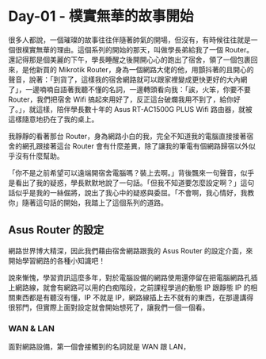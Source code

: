 # Day-01 - 樸實無華的故事開始

很多人都說，一個璀璨的故事往往伴隨著帥氣的開場，但沒有，有時候往往就是一個很樸實無華的理由。這個系列的開始的那天，叫做學長弟給我了一個 Router。
還記得那是個美麗的下午，學長睡醒之後開開心心的跑出了宿舍，領了一個包裹回來，是他新買的 Mikrotik Router，身為一個網路大佬的他，用顫抖著的且開心的聲音，說著：「到貨了，這樣我的宿舍網路就可以跟家裡變成更快更好的大內網了」，一邊喃喃自語著我聽不懂的名詞，一邊轉頭看向我：「誒，火笨，你要不要 Router，我們把宿舍 Wifi 搞起來用好了，反正這台破爛我用不到了，給你好了。」，就這樣，陪伴學長數十年的 Asus RT-AC1500G PLUS Wifi 路由器，就被這樣隨意地扔在了我的桌上。

我靜靜的看著那台 Router，身為網路小白的我，完全不知道我的電腦直接接著宿舍的網孔跟接著這台 Router 會有什麼差異，除了讓我的筆電有個網路歸宿以外似乎沒有什麼幫助。

「你不是之前希望可以遠端開宿舍電腦嗎？裝上去啊。」背後飄來一句聲音，似乎是看出了我的疑惑，學長默默地說了一句話。「但我不知道要怎麼設定啊？」這句話似乎是我的一絲倔將，說出了我心中的疑惑與委屈。「不會啊，我心情好，我教你」隨著這句話的開始，我踏上了這個系列的道路。

## Asus Router 的設定

網路世界博大精深，因此我們藉由宿舍網路跟我的 Asus Router 的設定介面，來開始學習網路的各種小知識吧！

說來慚愧，學習資訊這麼多年，對於電腦設備的網路使用還停留在把電腦網路孔插上網路線，就會有網路可以用的白痴階段，之前課程學過的動態 IP 跟靜態 IP 的相關東西都是有聽沒有懂，IP 不就是 IP，網路線插上去不就有的東西，在那邊講得很邪門，但實際上面對設定就會開始想死了，讓我們一個一個看。

### WAN & LAN

面對網路設備，第一個會接觸到的名詞就是 WAN 跟 LAN，
